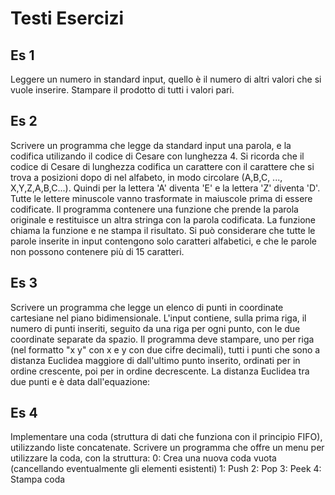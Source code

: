 # Testi Esercizi

## Es 1

Leggere un numero in standard input, quello è il numero di altri valori che si vuole inserire.
Stampare il prodotto di tutti i valori pari.

## Es 2

Scrivere un programma che legge da standard input una parola, e la codifica utilizando il codice di Cesare con lunghezza 4. 
Si ricorda che il codice di Cesare di lunghezza  codifica un carattere  con il carattere che si trova a  posizioni dopo di  nel alfabeto, in modo circolare (A,B,C, ..., X,Y,Z,A,B,C...). Quindi per  la lettera 'A' diventa 'E' e la lettera 'Z' diventa 'D'. Tutte le lettere minuscole vanno trasformate in maiuscole prima di essere codificate. Il programma  contenere una funzione  che prende la parola originale e restituisce un altra stringa con la parola codificata. La funzione  chiama la funzione  e ne stampa il risultato. Si può considerare che tutte le parole inserite in input contengono solo caratteri alfabetici, e che le parole non possono contenere più di 15 caratteri.

## Es 3

Scrivere un programma che legge un elenco di punti in coordinate cartesiane nel piano bidimensionale. L'input contiene, sulla prima riga, il numero di punti inseriti, seguito da una riga per ogni punto, con le due coordinate separate da spazio. Il programma deve stampare, uno per riga (nel formatto "x y" con x e y con due cifre decimali), tutti i punti che sono a distanza Euclidea maggiore di  dall'ultimo punto inserito, ordinati per
in ordine crescente, poi per  in ordine decrescente. La distanza Euclidea tra due punti  e  è data dall'equazione:

## Es 4

Implementare una coda (struttura di dati che funziona con il principio FIFO), utilizzando liste concatenate. Scrivere un programma che offre un menu per utilizzare la coda, con la struttura:
0: Crea una nuova coda vuota (cancellando eventualmente gli elementi esistenti)
1: Push
2: Pop
3: Peek
4: Stampa coda
